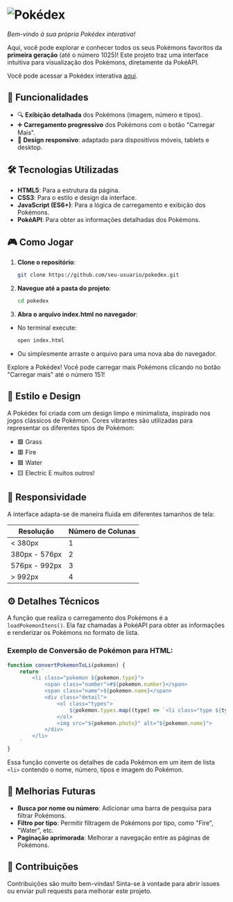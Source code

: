 # ![Pokédex](https://upload.wikimedia.org/wikipedia/commons/9/98/International_Pok%C3%A9mon_logo.svg)

_Bem-vindo à sua própria Pokédex interativa!_

Aqui, você pode explorar e conhecer todos os seus Pokémons favoritos da **primeira geração** (até o número 1025)! Este projeto traz uma interface intuitiva para visualização dos Pokémons, diretamente da PokéAPI.

Você pode acessar a Pokédex interativa [aqui](https://nivaldo-nilngn.github.io/pokedex/).

## 🚀 Funcionalidades

- 🔍 **Exibição detalhada** dos Pokémons (imagem, número e tipos).
- ➕ **Carregamento progressivo** dos Pokémons com o botão "Carregar Mais".
- 📱 **Design responsivo**: adaptado para dispositivos móveis, tablets e desktop.

## 🛠️ Tecnologias Utilizadas

- **HTML5**: Para a estrutura da página.
- **CSS3**: Para o estilo e design da interface.
- **JavaScript (ES6+)**: Para a lógica de carregamento e exibição dos Pokémons.
- **PokéAPI**: Para obter as informações detalhadas dos Pokémons.

## 🎮 Como Jogar

1. **Clone o repositório**:
   ```bash
   git clone https://github.com/seu-usuario/pokedex.git

2. **Navegue até a pasta do projeto**:
   ````bash
   cd pokedex

3. **Abra o arquivo index.html no navegador**:
- No terminal execute:
   ````bash 
   open index.html
- Ou simplesmente arraste o arquivo para uma nova aba do navegador.


Explore a Pokédex! Você pode carregar mais Pokémons clicando no botão "Carregar mais" até o número 151!

## 🌟 Estilo e Design

A Pokédex foi criada com um design limpo e minimalista, inspirado nos jogos clássicos de Pokémon. Cores vibrantes são utilizadas para representar os diferentes tipos de Pokémon:

- 🟩 Grass
- 🟥 Fire
- 🟦 Water
- 🟨 Electric
E muitos outros!

## 📱 Responsividade

A interface adapta-se de maneira fluida em diferentes tamanhos de tela:

| Resolução         | Número de Colunas |
|--------------------|-------------------|
| < 380px            | 1                 |
| 380px - 576px     | 2                 |
| 576px - 992px     | 3                 |
| > 992px            | 4                 |

## ⚙️ Detalhes Técnicos

A função que realiza o carregamento dos Pokémons é a `loadPokemonItens()`. Ela faz chamadas à PokéAPI para obter as informações e renderizar os Pokémons no formato de lista.

### Exemplo de Conversão de Pokémon para HTML:

```javascript
function convertPokemonToLi(pokemon) {
    return `
        <li class="pokemon ${pokemon.type}">
            <span class="number">#${pokemon.number}</span>
            <span class="name">${pokemon.name}</span>
            <div class="detail">
                <ol class="types">
                    ${pokemon.types.map((type) => `<li class="type ${type}">${type}</li>`).join('')}
                </ol>
                <img src="${pokemon.photo}" alt="${pokemon.name}">
            </div>
        </li>
    `
}
```


Essa função converte os detalhes de cada Pokémon em um item de lista `<li>` contendo o nome, número, tipos e imagem do Pokémon.


## 📅 Melhorias Futuras

- **Busca por nome ou número**: Adicionar uma barra de pesquisa para filtrar Pokémons.
- **Filtro por tipo**: Permitir filtragem de Pokémons por tipo, como "Fire", "Water", etc.
- **Paginação aprimorada**: Melhorar a navegação entre as páginas de Pokémons.

## 🤝 Contribuições

Contribuições são muito bem-vindas! Sinta-se à vontade para abrir issues ou enviar pull requests para melhorar este projeto.

